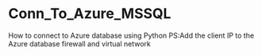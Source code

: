 # Conn_To_Azure_MSSQL
How to connect to Azure database using Python
PS:Add the client IP to the Azure database firewall and virtual network
